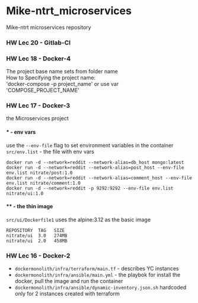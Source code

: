 # Mike-ntrt_microservices
Mike-ntrt microservices repository

### HW Lec 20 - Gitlab-CI

### HW Lec 18 - Docker-4

The project base name sets from folder name  
How to Specifying the project name:  
'docker-compose -p project_name' or use var 'COMPOSE_PROJECT_NAME'  


### HW Lec 17 - Docker-3

the Microservices project

#### * - env vars

use the `--env-file` flag to set environment variables in the container
`src/env.list` - the file with env vars
```
docker run -d --network=reddit --network-alias=db_host mongo:latest
docker run -d --network=reddit --network-alias=post_host --env-file env.list nitrate/post:1.0
docker run -d --network=reddit --network-alias=comment_host --env-file env.list nitrate/comment:1.0
docker run -d --network=reddit -p 9292:9292 --env-file env.list nitrate/ui:1.0
```

#### ** - the thin image

`src/ui/Dockerfile1` uses the alpine:3.12 as the basic image
```
REPOSITORY  TAG   SIZE
nitrate/ui  3.0   274MB
nitrate/ui  2.0   458MB

```

### HW Lec 16 - Docker-2

- `dockermonolith/infra/terraform/main.tf` - describes YC instances
- `dockermonolith/infra/ansible/main.yml` - the playbok for install the docker, pull the image and run the container
- `dockermonolith/infra/ansible/dynamic-inventory.json.sh` hardcoded only for 2 instances created with terraform
